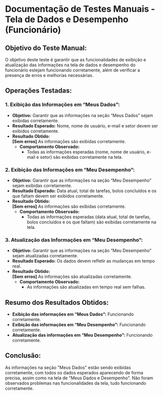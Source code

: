 # Documentação de Testes Manuais - Tela de Dados e Desempenho (Funcionário)

## Objetivo do Teste Manual:
O objetivo deste teste é garantir que as funcionalidades de exibição e atualização das informações na tela de dados e desempenho do funcionário estejam funcionando corretamente, além de verificar a presença de erros e melhorias necessárias.

## Operações Testadas:

### 1. Exibição das Informações em “Meus Dados”:
- **Objetivo:** Garantir que as informações na seção “Meus Dados” sejam exibidas corretamente.
- **Resultado Esperado:** Nome, nome de usuário, e-mail e setor devem ser exibidos corretamente.
- **Resultado Obtido:**  
    **[Sem erros]** As informações são exibidas corretamente.
    - **Comportamento Observado:**  
        - Todas as informações esperadas (nome, nome de usuário, e-mail e setor) são exibidas corretamente na tela.

### 2. Exibição das Informações em “Meu Desempenho”:
- **Objetivo:** Garantir que as informações na seção “Meu Desempenho” sejam exibidas corretamente.
- **Resultado Esperado:** Data atual, total de tarefas, bolos concluídos e os que faltam devem ser exibidos corretamente.
- **Resultado Obtido:**  
    **[Sem erros]** As informações são exibidas corretamente. 
    - **Comportamento Observado:**  
        - Todas as informações esperadas (data atual, total de tarefas, bolos concluídos e os que faltam) são exibidas corretamente na tela.

### 3. Atualização das Informações em “Meu Desempenho”:
- **Objetivo:** Garantir que as informações na seção “Meu Desempenho” sejam atualizadas corretamente.
- **Resultado Esperado:** Os dados devem refletir as mudanças em tempo real.
- **Resultado Obtido:**  
    **[Sem erros]** As informações são atualizadas corretamente.
    - **Comportamento Observado:**  
        - As informações são atualizadas em tempo real sem falhas.

## Resumo dos Resultados Obtidos:
- **Exibição das informações em “Meus Dados”:** Funcionando corretamente.  
- **Exibição das informações em “Meu Desempenho”:** Funcionando corretamente.  
- **Atualização das informações em “Meu Desempenho”:** Funcionando corretamente.  

## Conclusão:
As informações na seção "Meus Dados" estão sendo exibidas corretamente, com todos os dados esperados aparecendo de forma precisa, assim como na tela de "Meus Dados e Desempenho". Não foram observados problemas nas funcionalidades da tela, tudo funcionando corretamente.
